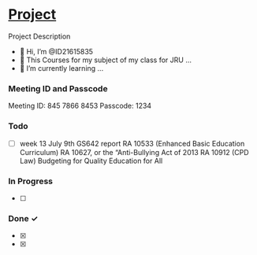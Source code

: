# [Project](../README.md)

Project Description
- 👋 Hi, I’m @ID21615835
- 👀 This Courses for my subject of my class for JRU ...
- 🌱 I’m currently learning ...
<!-- <em>[TODO.md spec & Kanban Board](https://bit.ly/3fCwKfM)</em> -->

### Meeting ID  and  Passcode 
Meeting ID: 845 7866 8453
Passcode: 1234

### Todo

- [ ]  week 13  July 9th  GS642  report RA 10533 (Enhanced Basic Education Curriculum)
RA 10627, or the “Anti-Bullying Act of 2013 
RA 10912 (CPD Law)  Budgeting for Quality Education for All

### In Progress
- [ ] 


### Done ✓

- [x] 
- [x] 


